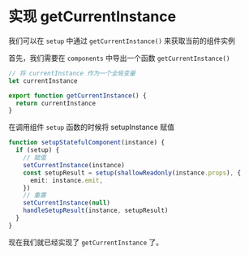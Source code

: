 # 实现 getCurrentInstance

我们可以在 `setup` 中通过 `getCurrentInstance()` 来获取当前的组件实例

首先，我们需要在 `components` 中导出一个函数 `getCurrentInstance()`

```ts
// 将 currentInstance 作为一个全局变量
let currentInstance

export function getCurrentInstance() {
  return currentInstance
}
```

在调用组件 `setup` 函数的时候将 setupInstance 赋值

```ts
function setupStatefulComponent(instance) {
  if (setup) {
    // 赋值
    setCurrentInstance(instance)
    const setupResult = setup(shallowReadonly(instance.props), {
      emit: instance.emit,
    })
    // 重置
    setCurrentInstance(null)
    handleSetupResult(instance, setupResult)
  }
}
```

现在我们就已经实现了 `getCurrentInstance` 了。